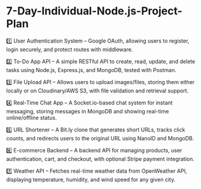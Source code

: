 # 7-Day-Individual-Node.js-Project-Plan
1️⃣ User Authentication System –  Google OAuth, allowing users to register, login securely, and protect routes with middleware.

2️⃣ To-Do App API – A simple RESTful API to create, read, update, and delete tasks using Node.js, Express.js, and MongoDB, tested with Postman.

3️⃣ File Upload API – Allows users to upload images/files, storing them either locally or on Cloudinary/AWS S3, with file validation and retrieval support.

4️⃣ Real-Time Chat App – A Socket.io-based chat system for instant messaging, storing messages in MongoDB and showing real-time online/offline status.

5️⃣ URL Shortener – A Bit.ly clone that generates short URLs, tracks click counts, and redirects users to the original URL using NanoID and MongoDB.

6️⃣ E-commerce Backend – A backend API for managing products, user authentication, cart, and checkout, with optional Stripe payment integration.

7️⃣ Weather API – Fetches real-time weather data from OpenWeather API, displaying temperature, humidity, and wind speed for any given city.

